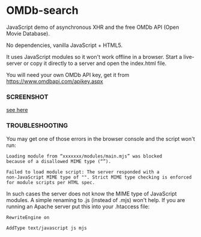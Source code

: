 # OMDb-search
JavaScript demo of asynchronous XHR and the free OMDb API (Open Movie Database).

No dependencies, vanilla JavaScript + HTML5.

It uses JavaScript modules so it won't work offline in a browser. Start a live-server or copy it directly to a server and open the index.html file.

You will need your own OMDb API key, get it from https://www.omdbapi.com/apikey.aspx

<h3>SCREENSHOT</h3>

[see here](./omdb-search-demo__2020-06-25.png)


<h3>TROUBLESHOOTING</h3>

You may get one of those errors in the browser console and the script won't run:

<code>Loading module from “xxxxxxx/modules/main.mjs” was blocked because of a disallowed MIME type (“”).</code>

<code>Failed to load module script: The server responded with a non-JavaScript MIME type of "". Strict MIME type checking is enforced for module scripts per HTML spec.</code>

In such cases the server does not know the MIME type of JavaScript modules. A simple renaming to .js (instead of .mjs) won't help. If you are running an Apache server put this into your .htaccess file:

<code>RewriteEngine on</code>

<code>AddType text/javascript js mjs</code>

